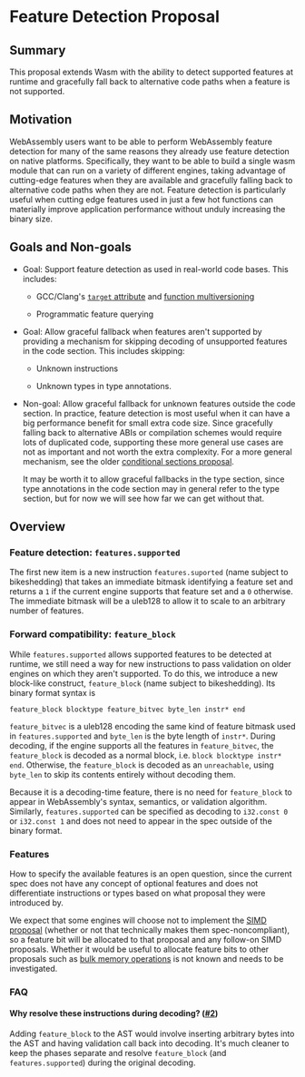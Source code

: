 # Feature Detection Proposal

## Summary

This proposal extends Wasm with the ability to detect supported features at
runtime and gracefully fall back to alternative code paths when a feature is not
supported.

## Motivation

WebAssembly users want to be able to perform WebAssembly feature detection for
many of the same reasons they already use feature detection on native platforms.
Specifically, they want to be able to build a single wasm module that can run on
a variety of different engines, taking advantage of cutting-edge features when
they are available and gracefully falling back to alternative code paths when
they are not. Feature detection is particularly useful when cutting edge
features used in just a few hot functions can materially improve application
performance without unduly increasing the binary size.

## Goals and Non-goals

 * Goal: Support feature detection as used in real-world code bases. This includes:

   - GCC/Clang's [`target` attribute](https://gcc.gnu.org/onlinedocs/gcc/Common-Function-Attributes.html#:~:text=target%20(string%2C%20%E2%80%A6)) and [function multiversioning](https://gcc.gnu.org/onlinedocs/gcc/Function-Multiversioning.html)

   - Programmatic feature querying

 * Goal: Allow graceful fallback when features aren't supported by providing a
   mechanism for skipping decoding of unsupported features in the code section.
   This includes skipping:

   - Unknown instructions

   - Unknown types in type annotations.

* Non-goal: Allow graceful fallback for unknown features outside the code
  section. In practice, feature detection is most useful when it can have a big
  performance benefit for small extra code size. Since gracefully falling back
  to alternative ABIs or compilation schemes would require lots of duplicated
  code, supporting these more general use cases are not as important and not
  worth the extra complexity. For a more general mechanism, see the older
  [conditional sections
  proposal](https://github.com/WebAssembly/conditional-sections).

  It may be worth it to allow graceful fallbacks in the type section, since type
  annotations in the code section may in general refer to the type section, but
  for now we will see how far we can get without that.

## Overview

### Feature detection: `features.supported`

The first new item is a new instruction `features.suported` (name subject to
bikeshedding) that takes an immediate bitmask identifying a feature set and
returns a `1` if the current engine supports that feature set and a `0`
otherwise. The immediate bitmask will be a uleb128 to allow it to scale to an
arbitrary number of features.

### Forward compatibility: `feature_block`

While `features.supported` allows supported features to be detected at runtime,
we still need a way for new instructions to pass validation on older engines on
which they aren't supported. To do this, we introduce a new block-like
construct, `feature_block` (name subject to bikeshedding). Its binary format
syntax is

```
feature_block blocktype feature_bitvec byte_len instr* end
```

`feature_bitvec` is a uleb128 encoding the same kind of feature bitmask used in
`features.supported` and `byte_len` is the byte length of `instr*`. During
decoding, if the engine supports all the features in `feature_bitvec`, the
`feature_block` is decoded as a normal block, i.e. `block blocktype instr* end`.
Otherwise, the `feature_block` is decoded as an `unreachable`, using `byte_len`
to skip its contents entirely without decoding them.

Because it is a decoding-time feature, there is no need for `feature_block` to
appear in WebAssembly's syntax, semantics, or validation algorithm. Similarly,
`features.supported` can be specified as decoding to `i32.const 0` or `i32.const
1` and does not need to appear in the spec outside of the binary format.

### Features

How to specify the available features is an open question, since the current
spec does not have any concept of optional features and does not differentiate
instructions or types based on what proposal they were introduced by.

We expect that some engines will choose not to implement the [SIMD
proposal](https://github.com/WebAssembly/simd) (whether or not that technically
makes them spec-noncompliant), so a feature bit will be allocated to that
proposal and any follow-on SIMD proposals. Whether it would be useful to
allocate feature bits to other proposals such as [bulk memory
operations](https://github.com/WebAssembly/bulk-memory-operations) is not known
and needs to be investigated.

### FAQ

#### Why resolve these instructions during decoding? ([#2](https://github.com/WebAssembly/feature-detection/issues/2))

Adding `feature_block` to the AST would involve inserting arbitrary bytes into the AST and having validation call back into decoding. It's much cleaner to keep the phases separate and resolve `feature_block` (and `features.supported`) during the original decoding.
